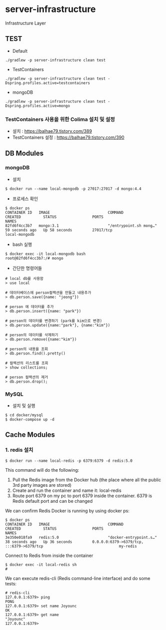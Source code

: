 # server-infrastructure
Infrastructure Layer

## TEST
- Default
```shell
./gradlew -p server-infrastructure clean test
```
- TestContainers
```shell
./gradlew -p server-infrastructure clean test -Dspring.profiles.active=testcontainers
```
- mongoDB
```shell
./gradlew -p server-infrastructure clean test -Dspring.profiles.active=mongo
```

### TestContainers 사용을 위한 Colima 설치 및 설정
- 설치 : https://balhae79.tistory.com/389
- TestContainers 설정 : https://balhae79.tistory.com/390


## DB Modules

### mongoDB
- 설치
```shell
$ docker run --name local-mongodb -p 27017:27017 -d mongo:4.4
```

- 프로세스 확인
```shell
$ docker ps
CONTAINER ID   IMAGE                          COMMAND                  CREATED          STATUS                PORTS                                                                      NAMES
82fd6f4cc3b7   mongo:3.1                      "/entrypoint.sh mong…"   59 seconds ago   Up 58 seconds         27017/tcp                                                                  local-mongodb
```

- bash 실행
```shell
$ docker exec -it local-mongodb bash
root@82fd6f4cc3b7:/# mongo
```

- 간단한 명령어들
```shell
# local db를 사용함
> use local

# 데이터베이스에 person컬랙션을 만들고 내용추가
> db.person.save({name: "jeong"})

# person 에 데이터를 추가
> db.person.insert({name: "park"})

# person의 데이터를 변경하기 (park를 kim으로 변경)
> db.person.update({name:"park"}, {name:"kim"})

# person의 데이터를 삭제하기
> db.person.remove({name:"kim"})

# person의 내용을 조회
> db.person.find().pretty()

# 컬렉션의 리스트를 조회
> show collections;

# person 컬랙션의 제거
> db.person.drop();
```

### MySQL
- 설치 및 실행
```shell
$ cd docker/mysql
$ docker-compose up -d
```

## Cache Modules

### 1. redis 설치
```shell
$ docker run --name local-redis -p 6379:6379 -d redis:5.0
```
This command will do the following:

1. Pull the Redis image from the Docker hub (the place where all the public 3rd party images are stored)
2. Create and run the container and name it: local-redis
3. Route port 6379 on my pc to port 6379 inside the container. 6379 is Redis default port and can be changed

We can confirm Redis Docker is running by using docker ps:
```shell
$ docker ps
CONTAINER ID   IMAGE                          COMMAND                  CREATED          STATUS                PORTS                                                                      NAMES
3e350e018fa9   redis:5.0                      "docker-entrypoint.s…"   38 seconds ago   Up 36 seconds         0.0.0.0:6379->6379/tcp, :::6379->6379/tcp                                  my-redis
```

Connect to Redis from inside the container
```shell
$ docker exec -it local-redis sh
#
```

We can execute redis-cli (Redis command-line interface) and do some tests:
```shell
# redis-cli
127.0.0.1:6379> ping
PONG
127.0.0.1:6379> set name Joyounc
OK
127.0.0.1:6379> get name
"Joyounc"
127.0.0.1:6379>
```


